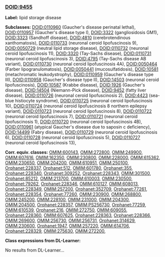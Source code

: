 
### [DOID:9455](http://purl.obolibrary.org/obo/DOID_9455)
**Label:** lipid storage disease

**Subclasses:** [DOID:0110960](http://purl.obolibrary.org/obo/DOID_0110960) (Gaucher's disease perinatal lethal), [DOID:0110957](http://purl.obolibrary.org/obo/DOID_0110957) (Gaucher's disease type I), [DOID:3322](http://purl.obolibrary.org/obo/DOID_3322) (gangliosidosis GM1), [DOID:3323](http://purl.obolibrary.org/obo/DOID_3323) (Sandhoff disease), [DOID:4810](http://purl.obolibrary.org/obo/DOID_4810) (cerebrotendinous xanthomatosis), [DOID:0110733](http://purl.obolibrary.org/obo/DOID_0110733) (neuronal ceroid lipofuscinosis 9), [DOID:0050729](http://purl.obolibrary.org/obo/DOID_0050729) (neutral lipid storage disease), [DOID:0110732](http://purl.obolibrary.org/obo/DOID_0110732) (neuronal ceroid lipofuscinosis 11), [DOID:3320](http://purl.obolibrary.org/obo/DOID_3320) (Tay-Sachs disease), [DOID:0110731](http://purl.obolibrary.org/obo/DOID_0110731) (neuronal ceroid lipofuscinosis 3), [DOID:4795](http://purl.obolibrary.org/obo/DOID_4795) (Tay-Sachs disease AB variant), [DOID:0110730](http://purl.obolibrary.org/obo/DOID_0110730) (neuronal ceroid lipofuscinosis 4A), [DOID:0050464](http://purl.obolibrary.org/obo/DOID_0050464) (Farber lipogranulomatosis), [DOID:0050441](http://purl.obolibrary.org/obo/DOID_0050441) (mucosulfatidosis), [DOID:10581](http://purl.obolibrary.org/obo/DOID_10581) (metachromatic leukodystrophy), [DOID:0110959](http://purl.obolibrary.org/obo/DOID_0110959) (Gaucher's disease type III), [DOID:0110958](http://purl.obolibrary.org/obo/DOID_0110958) (Gaucher's disease type II), [DOID:14503](http://purl.obolibrary.org/obo/DOID_14503) (neuronal ceroid lipofuscinosis), [DOID:10587](http://purl.obolibrary.org/obo/DOID_10587) (Krabbe disease), [DOID:1926](http://purl.obolibrary.org/obo/DOID_1926) (Gaucher's disease), [DOID:14504](http://purl.obolibrary.org/obo/DOID_14504) (Niemann-Pick disease), [DOID:9452](http://purl.obolibrary.org/obo/DOID_9452) (fatty liver disease), [DOID:0110726](http://purl.obolibrary.org/obo/DOID_0110726) (neuronal ceroid lipofuscinosis 2), [DOID:4423](http://purl.obolibrary.org/obo/DOID_4423) (sea-blue histiocyte syndrome), [DOID:0110725](http://purl.obolibrary.org/obo/DOID_0110725) (neuronal ceroid lipofuscinosis 10), [DOID:0110724](http://purl.obolibrary.org/obo/DOID_0110724) (neuronal ceroid lipofuscinosis 8 northern epilepsy variant), [DOID:0110723](http://purl.obolibrary.org/obo/DOID_0110723) (neuronal ceroid lipofuscinosis 8), [DOID:0110722](http://purl.obolibrary.org/obo/DOID_0110722) (neuronal ceroid lipofuscinosis 7), [DOID:0110721](http://purl.obolibrary.org/obo/DOID_0110721) (neuronal ceroid lipofuscinosis 1), [DOID:0110720](http://purl.obolibrary.org/obo/DOID_0110720) (neuronal ceroid lipofuscinosis 4B), [DOID:0110961](http://purl.obolibrary.org/obo/DOID_0110961) (atypical Gaucher's disease due to saposin c deficiency), [DOID:14499](http://purl.obolibrary.org/obo/DOID_14499) (Fabry disease), [DOID:0110729](http://purl.obolibrary.org/obo/DOID_0110729) (neuronal ceroid lipofuscinosis 6), [DOID:0110728](http://purl.obolibrary.org/obo/DOID_0110728) (neuronal ceroid lipofuscinosis 5), [DOID:0110727](http://purl.obolibrary.org/obo/DOID_0110727) (neuronal ceroid lipofuscinosis 13), 

**Corr. equiv. classes:** [OMIM:600143](http://purl.obolibrary.org/obo/OMIM_600143), [OMIM:272800](http://purl.obolibrary.org/obo/OMIM_272800), [OMIM:249900](http://purl.obolibrary.org/obo/OMIM_249900), [OMIM:607616](http://purl.obolibrary.org/obo/OMIM_607616), [OMIM:162350](http://purl.obolibrary.org/obo/OMIM_162350), [OMIM:230800](http://purl.obolibrary.org/obo/OMIM_230800), [OMIM:228000](http://purl.obolibrary.org/obo/OMIM_228000), [OMIM:615362](http://purl.obolibrary.org/obo/OMIM_615362), [OMIM:230650](http://purl.obolibrary.org/obo/OMIM_230650), [OMIM:204200](http://purl.obolibrary.org/obo/OMIM_204200), [OMIM:610951](http://purl.obolibrary.org/obo/OMIM_610951), [OMIM:250100](http://purl.obolibrary.org/obo/OMIM_250100), [Orphanet:228337](http://www.orpha.net/ORDO/Orphanet_228337), [Orphanet:512](http://www.orpha.net/ORDO/Orphanet_512), [OMIM:601780](http://purl.obolibrary.org/obo/OMIM_601780), [Orphanet:355](http://www.orpha.net/ORDO/Orphanet_355), [Orphanet:228340](http://www.orpha.net/ORDO/Orphanet_228340), [Orphanet:309252](http://www.orpha.net/ORDO/Orphanet_309252), [Orphanet:228343](http://www.orpha.net/ORDO/Orphanet_228343), [OMIM:301500](http://purl.obolibrary.org/obo/OMIM_301500), [Orphanet:85212](http://www.orpha.net/ORDO/Orphanet_85212), [OMIM:213700](http://purl.obolibrary.org/obo/OMIM_213700), [OMIM:610003](http://purl.obolibrary.org/obo/OMIM_610003), [OMIM:230500](http://purl.obolibrary.org/obo/OMIM_230500), [Orphanet:79262](http://www.orpha.net/ORDO/Orphanet_79262), [Orphanet:228346](http://www.orpha.net/ORDO/Orphanet_228346), [OMIM:610127](http://purl.obolibrary.org/obo/OMIM_610127), [OMIM:608013](http://purl.obolibrary.org/obo/OMIM_608013), [Orphanet:228349](http://www.orpha.net/ORDO/Orphanet_228349), [OMIM:257200](http://purl.obolibrary.org/obo/OMIM_257200), [Orphanet:352709](http://www.orpha.net/ORDO/Orphanet_352709), [Orphanet:77261](http://www.orpha.net/ORDO/Orphanet_77261), [Orphanet:228354](http://www.orpha.net/ORDO/Orphanet_228354), [Orphanet:77260](http://www.orpha.net/ORDO/Orphanet_77260), [OMIM:230900](http://purl.obolibrary.org/obo/OMIM_230900), [OMIM:268800](http://purl.obolibrary.org/obo/OMIM_268800), [OMIM:245200](http://purl.obolibrary.org/obo/OMIM_245200), [OMIM:228100](http://purl.obolibrary.org/obo/OMIM_228100), [OMIM:231000](http://purl.obolibrary.org/obo/OMIM_231000), [OMIM:204300](http://purl.obolibrary.org/obo/OMIM_204300), [OMIM:204500](http://purl.obolibrary.org/obo/OMIM_204500), [Orphanet:228357](http://www.orpha.net/ORDO/Orphanet_228357), [OMIM:PS256730](http://purl.obolibrary.org/obo/OMIM_PS256730), [Orphanet:77259](http://www.orpha.net/ORDO/Orphanet_77259), [OMIM:610539](http://purl.obolibrary.org/obo/OMIM_610539), [Orphanet:216](http://www.orpha.net/ORDO/Orphanet_216), [OMIM:272750](http://purl.obolibrary.org/obo/OMIM_272750), [OMIM:609055](http://purl.obolibrary.org/obo/OMIM_609055), [Orphanet:228360](http://www.orpha.net/ORDO/Orphanet_228360), [OMIM:607625](http://purl.obolibrary.org/obo/OMIM_607625), [Orphanet:228363](http://www.orpha.net/ORDO/Orphanet_228363), [Orphanet:228366](http://www.orpha.net/ORDO/Orphanet_228366), [OMIM:269600](http://purl.obolibrary.org/obo/OMIM_269600), [OMIM:256730](http://purl.obolibrary.org/obo/OMIM_256730), [OMIM:256731](http://purl.obolibrary.org/obo/OMIM_256731), [Orphanet:314629](http://www.orpha.net/ORDO/Orphanet_314629), [OMIM:230600](http://purl.obolibrary.org/obo/OMIM_230600), [Orphanet:1947](http://www.orpha.net/ORDO/Orphanet_1947), [OMIM:257220](http://purl.obolibrary.org/obo/OMIM_257220), [OMIM:614706](http://purl.obolibrary.org/obo/OMIM_614706), [Orphanet:228329](http://www.orpha.net/ORDO/Orphanet_228329), [OMIM:275630](http://purl.obolibrary.org/obo/OMIM_275630), [OMIM:272200](http://purl.obolibrary.org/obo/OMIM_272200), 

**Class expressions from DL-Learner:**

No results from DL-Learner...



